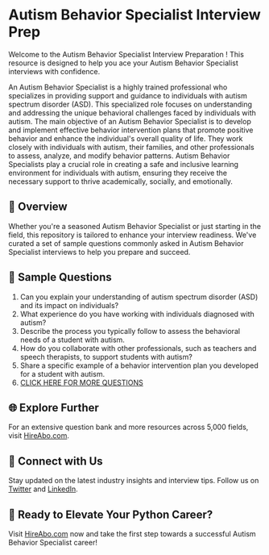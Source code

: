 # Autism Behavior Specialist Interview Prep

Welcome to the Autism Behavior Specialist Interview Preparation ! This resource is designed to help you ace your Autism Behavior Specialist interviews with confidence.

An Autism Behavior Specialist is a highly trained professional who specializes in providing support and guidance to individuals with autism spectrum disorder (ASD). This specialized role focuses on understanding and addressing the unique behavioral challenges faced by individuals with autism. The main objective of an Autism Behavior Specialist is to develop and implement effective behavior intervention plans that promote positive behavior and enhance the individual's overall quality of life. They work closely with individuals with autism, their families, and other professionals to assess, analyze, and modify behavior patterns. Autism Behavior Specialists play a crucial role in creating a safe and inclusive learning environment for individuals with autism, ensuring they receive the necessary support to thrive academically, socially, and emotionally.

## 🚀 Overview

Whether you're a seasoned Autism Behavior Specialist or just starting in the field, this repository is tailored to enhance your interview readiness. We've curated a set of sample questions commonly asked in Autism Behavior Specialist interviews to help you prepare and succeed.

## 📝 Sample Questions

1. Can you explain your understanding of autism spectrum disorder (ASD) and its impact on individuals?
2. What experience do you have working with individuals diagnosed with autism?
3. Describe the process you typically follow to assess the behavioral needs of a student with autism.
4. How do you collaborate with other professionals, such as teachers and speech therapists, to support students with autism?
5. Share a specific example of a behavior intervention plan you developed for a student with autism.
6. [CLICK HERE FOR MORE QUESTIONS](https://hireabo.com/job/4_3_31/Autism%20Behavior%20Specialist)

## 🌐 Explore Further

For an extensive question bank and more resources across 5,000 fields, visit [HireAbo.com](https://www.hireabo.com).

## 📱 Connect with Us

Stay updated on the latest industry insights and interview tips. Follow us on [Twitter](https://twitter.com/hireabo) and [LinkedIn](https://www.linkedin.com/in/hire-abo-3609972a8/).

## 🚀 Ready to Elevate Your Python Career?

Visit [HireAbo.com](https://www.hireabo.com) now and take the first step towards a successful Autism Behavior Specialist career!